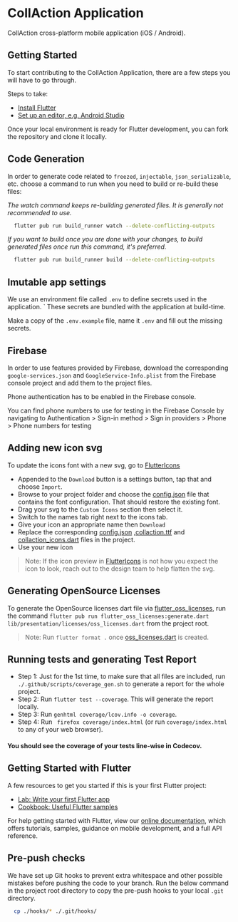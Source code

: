 # CollAction Application

CollAction cross-platform mobile application (iOS / Android).

## Getting Started

To start contributing to the CollAction Application, there are a few steps you will have to go
through.

Steps to take:

- [Install Flutter](https://flutter.dev/docs/get-started/install)
- [Set up an editor, e.g. Android Studio](https://flutter.dev/docs/get-started/editor?tab=androidstudio)

Once your local environment is ready for Flutter development, you can fork the repository and clone
it locally.

## Code Generation

In order to generate code related to `freezed`, `injectable`, `json_serializable`, etc. choose a
command to run when you need to build or re-build these files:

_The watch command keeps re-building generated files. It is generally not recommended to use._

```bash
  flutter pub run build_runner watch --delete-conflicting-outputs
```

_If you want to build once you are done with your changes, to build generated files once run this
command, it's preferred._

```bash
  flutter pub run build_runner build --delete-conflicting-outputs
```

## Imutable app settings

We use an environment file called `.env` to define secrets used in the application. `
These secrets are bundled with the application at build-time.

Make a copy of the `.env.example` file, name it `.env` and fill out the missing secrets.

## Firebase

In order to use features provided by Firebase, download the corresponding `google-services.json`
and `GoogleService-Info.plist` from the Firebase console project and add them to the project files.

Phone authentication has to be enabled in the Firebase console.

You can find phone numbers to use for testing in the Firebase Console by navigating to
Authentication > Sign-in method > Sign in providers > Phone > Phone numbers for testing

## Adding new icon svg

To update the icons font with a new svg, go to [FlutterIcons](https://www.fluttericon.com/)

- Appended to the `Download` button is a settings button, tap that and choose `Import`.
- Browse to your project folder and choose the [config.json](../assets/fonts/icons/config.json) file
  that contains the font configuration. That should restore the existing font.
- Drag your svg to the `Custom Icons` section then select it.
- Switch to the names tab right next to the icons tab.
- Give your icon an appropriate name then `Download`
- Replace the corresponding [config.json](../assets/fonts/icons/config.json)
  ,[collaction.ttf](../assets/fonts/icons/collaction.ttf)
  and [collaction_icons.dart](../lib/presentation/core/collaction_icons.dart) files in the project.
- Use your new icon

> Note: If the icon preview in [FlutterIcons](https://www.fluttericon.com/) is not how you expect the icon to look, reach out to the design team to help flatten the svg.

## Generating OpenSource Licenses

To generate the OpenSource licenses dart file via [flutter_oss_licenses](https://pub.dev/packages/flutter_oss_licenses), run the command `flutter pub run flutter_oss_licenses:generate.dart lib/presentation/licenses/oss_licenses.dart` from the project root.

>Note: Run `flutter format .` once  [oss_licenses.dart](../lib/presentation/licenses/oss_licenses.dart) is created.

## Running tests and generating Test Report

- Step 1: Just for the 1st time, to make sure that all files are included, run ```./.github/scripts/coverage_gen.sh``` to generate a report for the whole project.
- Step 2: Run ```flutter test --coverage```. This will generate the report locally.
- Step 3: Run ```genhtml coverage/lcov.info -o coverage```.
- Step 4: Run ``` firefox coverage/index.html``` (or run ```coverage/index.html``` to any of your web browser).
#### You should see the coverage of your tests line-wise in Codecov.

## Getting Started with Flutter

A few resources to get you started if this is your first Flutter project:

- [Lab: Write your first Flutter app](https://flutter.dev/docs/get-started/codelab)
- [Cookbook: Useful Flutter samples](https://flutter.dev/docs/cookbook)

For help getting started with Flutter, view our
[online documentation](https://flutter.dev/docs), which offers tutorials, samples, guidance on
mobile development, and a full API reference.

## Pre-push checks

We have set up Git hooks to prevent extra whitespace and other possible mistakes before pushing the code to your branch. Run the below command in the project root directory to copy the pre-push hooks to your local `.git` directory.
```bash
  cp ./hooks/* ./.git/hooks/
```
